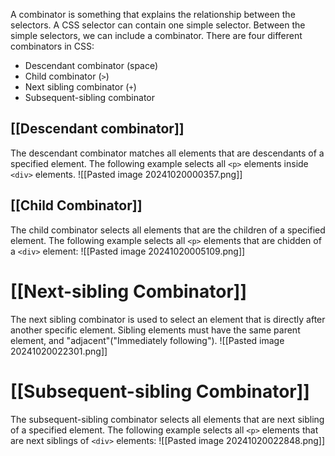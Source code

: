 A combinator is  something that explains the relationship between the selectors.
A CSS selector can contain one simple selector. Between the simple selectors, we can include a combinator.
There are four different combinators in CSS:
- Descendant combinator (space)
- Child combinator (`>`)
- Next sibling combinator (`+`)
- Subsequent-sibling combinator 

## [[Descendant combinator]]
The descendant combinator matches all elements that are descendants of a specified element. The following example selects all `<p>` elements inside `<div>` elements.
![[Pasted image 20241020000357.png]]
## [[Child Combinator]]
The child combinator selects all elements that are the children of a specified element. The following example selects all `<p>` elements that are chidden of a `<div>` element:
![[Pasted image 20241020005109.png]]
# [[Next-sibling Combinator]]
The next sibling combinator is used to select an element that is directly after another specific element. Sibling elements must have the same parent element, and "adjacent"("Immediately following").
![[Pasted image 20241020022301.png]]
# [[Subsequent-sibling Combinator]]
The subsequent-sibling combinator selects all elements that are next sibling of a specified element. The following example selects all `<p>` elements that are next siblings of `<div>` elements:
![[Pasted image 20241020022848.png]]
